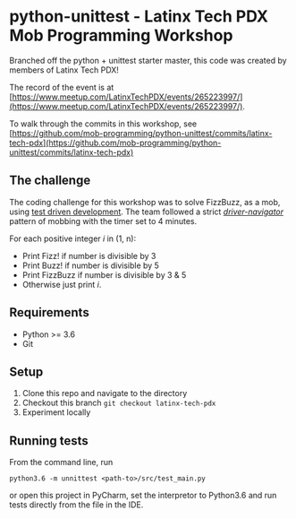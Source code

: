 # python-unittest - Latinx Tech PDX Mob Programming Workshop

Branched off the python + unittest starter master, this code was created by members of Latinx Tech PDX!

The record of the event is at [https://www.meetup.com/LatinxTechPDX/events/265223997/](https://www.meetup.com/LatinxTechPDX/events/265223997/).

To walk through the commits in this workshop, see [https://github.com/mob-programming/python-unittest/commits/latinx-tech-pdx](https://github.com/mob-programming/python-unittest/commits/latinx-tech-pdx)

## The challenge

The coding challenge for this workshop was to solve FizzBuzz, as a mob, using [test driven development](https://www.jamesshore.com/Blog/Red-Green-Refactor.html).
The team followed a strict [_driver-navigator_](https://mobprogramming.org/mob-programming-basics/) pattern of mobbing with the timer set to 4 minutes.

For each positive integer _i_ in (1, n):
- Print Fizz! if number is divisible by 3
- Print Buzz! if number is divisible by 5
- Print FizzBuzz if number is divisible by 3 & 5
- Otherwise just print _i_.


## Requirements

- Python >= 3.6
- Git

## Setup

1. Clone this repo and navigate to the directory
2. Checkout this branch `git checkout latinx-tech-pdx`
2. Experiment locally

## Running tests

From the command line, run

```
python3.6 -m unnittest <path-to>/src/test_main.py
```

or open this project in PyCharm, set the interpretor to Python3.6 and run tests directly from the file in the IDE.
